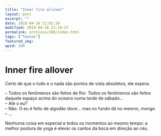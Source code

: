 ```yaml
---
title: "Inner fire allover"
layout: post
excerpt: ""
date: 2010-04-28 21:01:28
modified: 2010-04-28 23:16:37
permalink: archives/208/index.html
tags: ["Textos"]
featured_img: 
wpid: 208
---
```


# Inner fire allover

Certo de que o tudo e o nada são pontos de vista absoletos, ele espera.

– Todos os fenômenos são feitos de flor. Todos os fenômenos são feitos daquele espaço acima do oceano numa tarde de sábado…  
– Até o eu?  
– Não. O eu é feito de algodão doce… mas no fundo dá no mesmo, monge.  
– …

Nenhuma coisa em especial e todos os momentos ao mesmo tempo: a melhor postura de yoga é elevar os cantos da boca em direção ao céu.